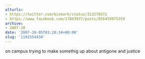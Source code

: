 ```yaml
---
alturls:
- https://twitter.com/bismark/status/313270372
- https://www.facebook.com/17803937/posts/856459975359
archive:
- 2007-10
date: '2007-10-05T03:20:34+00:00'
slug: '1191554434'
---
```


on campus trying to make somethig up about antigone and justice

